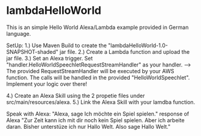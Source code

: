 # lambdaHelloWorld

This is an simple Hello World Alexa/Lambda example provided in German language.

SetUp:
1.) Use Maven Build to create the "lambdaHelloWorld-1.0-SNAPSHOT-shaded" jar file.
2.) Create a Lambda function and upload the jar file.
3.) Set an Alexa trigger. Set "handler.HelloWorldSpeechletRequestStreamHandler" as your handler.
--> The provided RequestStreamHandler will be executed by your AWS function. The calls will be handled in the provided "HelloWorldSpeechlet". Implement your logic over there!

4.) Create an Alexa Skill using the 2 propetie files under src/main/resources/alexa.
5.) Link the Alexa Skill with your lamdba function.

Speak with Alexa: "Alexa, sage <insert Alexa SKillname here> Ich möchte ein Spiel spielen."
response of Alexa "Zur Zeit kann ich mit dir noch kein Spiel spielen. Aber ich arbeite daran. Bisher unterstüze ich nur Hallo Welt. Also sage Hallo Welt."

